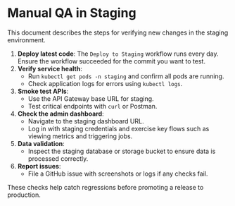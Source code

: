 # Manual QA in Staging

This document describes the steps for verifying new changes in the staging environment.

1. **Deploy latest code**: The `Deploy to Staging` workflow runs every day. Ensure the workflow succeeded for the commit you want to test.
2. **Verify service health**:
   - Run `kubectl get pods -n staging` and confirm all pods are running.
   - Check application logs for errors using `kubectl logs`.
3. **Smoke test APIs**:
   - Use the API Gateway base URL for staging.
   - Test critical endpoints with `curl` or Postman.
4. **Check the admin dashboard**:
   - Navigate to the staging dashboard URL.
   - Log in with staging credentials and exercise key flows such as viewing metrics and triggering jobs.
5. **Data validation**:
   - Inspect the staging database or storage bucket to ensure data is processed correctly.
6. **Report issues**:
   - File a GitHub issue with screenshots or logs if any checks fail.

These checks help catch regressions before promoting a release to production.
